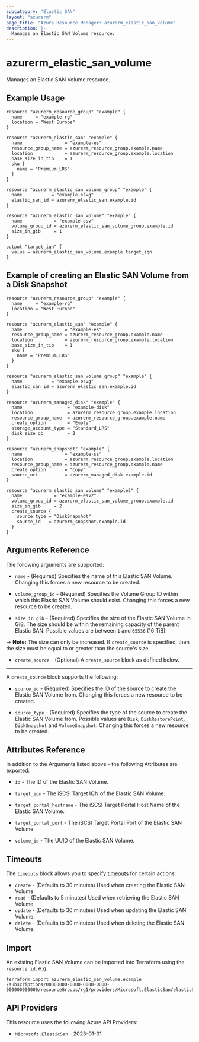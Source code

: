 ```yaml
---
subcategory: "Elastic SAN"
layout: "azurerm"
page_title: "Azure Resource Manager: azurerm_elastic_san_volume"
description: |-
  Manages an Elastic SAN Volume resource.
---
```


# azurerm_elastic_san_volume

Manages an Elastic SAN Volume resource.

## Example Usage

```hcl
resource "azurerm_resource_group" "example" {
  name     = "example-rg"
  location = "West Europe"
}

resource "azurerm_elastic_san" "example" {
  name                = "example-es"
  resource_group_name = azurerm_resource_group.example.name
  location            = azurerm_resource_group.example.location
  base_size_in_tib    = 1
  sku {
    name = "Premium_LRS"
  }
}

resource "azurerm_elastic_san_volume_group" "example" {
  name           = "example-esvg"
  elastic_san_id = azurerm_elastic_san.example.id
}

resource "azurerm_elastic_san_volume" "example" {
  name            = "example-esv"
  volume_group_id = azurerm_elastic_san_volume_group.example.id
  size_in_gib     = 1
}

output "target_iqn" {
  value = azurerm_elastic_san_volume.example.target_iqn
}
```

## Example of creating an Elastic SAN Volume from a Disk Snapshot
```hcl
resource "azurerm_resource_group" "example" {
  name     = "example-rg"
  location = "West Europe"
}

resource "azurerm_elastic_san" "example" {
  name                = "example-es"
  resource_group_name = azurerm_resource_group.example.name
  location            = azurerm_resource_group.example.location
  base_size_in_tib    = 1
  sku {
    name = "Premium_LRS"
  }
}

resource "azurerm_elastic_san_volume_group" "example" {
  name           = "example-esvg"
  elastic_san_id = azurerm_elastic_san.example.id
}

resource "azurerm_managed_disk" "example" {
  name                 = "example-disk"
  location             = azurerm_resource_group.example.location
  resource_group_name  = azurerm_resource_group.example.name
  create_option        = "Empty"
  storage_account_type = "Standard_LRS"
  disk_size_gb         = 2
}

resource "azurerm_snapshot" "example" {
  name                = "example-ss"
  location            = azurerm_resource_group.example.location
  resource_group_name = azurerm_resource_group.example.name
  create_option       = "Copy"
  source_uri          = azurerm_managed_disk.example.id
}

resource "azurerm_elastic_san_volume" "example2" {
  name            = "example-esv2"
  volume_group_id = azurerm_elastic_san_volume_group.example.id
  size_in_gib     = 2
  create_source {
    source_type = "DiskSnapshot"
    source_id   = azurerm_snapshot.example.id
  }
}
```

## Arguments Reference

The following arguments are supported:

* `name` - (Required) Specifies the name of this Elastic SAN Volume. Changing this forces a new resource to be created.

* `volume_group_id` - (Required) Specifies the Volume Group ID within which this Elastic SAN Volume should exist. Changing this forces a new resource to be created.

* `size_in_gib` - (Required) Specifies the size of the Elastic SAN Volume in GiB. The size should be within the remaining capacity of the parent Elastic SAN. Possible values are between `1` and `65536` (16 TiB).

-> **Note:** The size can only be increased. If `create_source` is specified, then the size must be equal to or greater than the source's size.

* `create_source` - (Optional) A `create_source` block as defined below.

---

A `create_source` block supports the following:

* `source_id` - (Required) Specifies the ID of the source to create the Elastic SAN Volume from. Changing this forces a new resource to be created.

* `source_type` - (Required) Specifies the type of the source to create the Elastic SAN Volume from. Possible values are `Disk`, `DiskRestorePoint`, `DiskSnapshot` and `VolumeSnapshot`. Changing this forces a new resource to be created.


## Attributes Reference

In addition to the Arguments listed above - the following Attributes are exported:

* `id` - The ID of the Elastic SAN Volume.

* `target_iqn` - The iSCSI Target IQN of the Elastic SAN Volume.

* `target_portal_hostname` - The iSCSI Target Portal Host Name of the Elastic SAN Volume.

* `target_portal_port` - The iSCSI Target Portal Port of the Elastic SAN Volume.

* `volume_id` - The UUID of the Elastic SAN Volume.

## Timeouts

The `timeouts` block allows you to specify [timeouts](https://developer.hashicorp.com/terraform/language/resources/configure#define-operation-timeouts) for certain actions:

* `create` - (Defaults to 30 minutes) Used when creating the Elastic SAN Volume.
* `read` - (Defaults to 5 minutes) Used when retrieving the Elastic SAN Volume.
* `update` - (Defaults to 30 minutes) Used when updating the Elastic SAN Volume.
* `delete` - (Defaults to 30 minutes) Used when deleting the Elastic SAN Volume.

## Import

An existing Elastic SAN Volume can be imported into Terraform using the `resource id`, e.g.

```shell
terraform import azurerm_elastic_san_volume.example /subscriptions/00000000-0000-0000-0000-000000000000/resourceGroups/rg1/providers/Microsoft.ElasticSan/elasticSans/esan1/volumeGroups/vg1/volumes/vol1
```

## API Providers
<!-- This section is generated, changes will be overwritten -->
This resource uses the following Azure API Providers:

* `Microsoft.ElasticSan` - 2023-01-01
